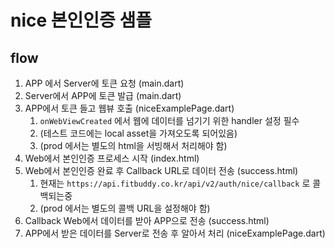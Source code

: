 # nice 본인인증 샘플

## flow
1. APP 에서 Server에 토큰 요청 (main.dart)
2. Server에서 APP에 토큰 발급 (main.dart)
3. APP에서 토큰 들고 웹뷰 호출 (niceExamplePage.dart)
    1. `onWebViewCreated` 에서 웹에 데이터를 넘기기 위한 handler 설정 필수
    2. (테스트 코드에는 local asset을 가져오도록 되어있음)
    3. (prod 에서는 별도의 html을 서빙해서 처리해야 함)
4. Web에서 본인인증 프로세스 시작 (index.html)
5. Web에서 본인인증 완료 후 Callback URL로 데이터 전송 (success.html)
   1. 현재는 `https://api.fitbuddy.co.kr/api/v2/auth/nice/callback` 로 콜백되는중
   2. (prod 에서는 별도의 콜백 URL을 설정해야 함)
6. Callback Web에서 데이터를 받아 APP으로 전송 (success.html)
7. APP에서 받은 데이터를 Server로 전송 후 알아서 처리 (niceExamplePage.dart)

